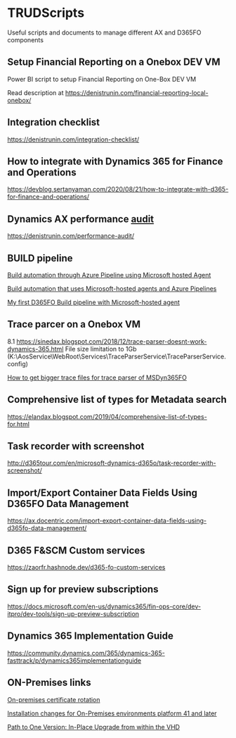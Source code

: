 # TRUDScripts
Useful scripts and documents to manage different AX and D365FO components
## Setup Financial Reporting on a Onebox DEV VM
Power BI script to setup Financial Reporting on One-Box DEV VM

Read description at https://denistrunin.com/financial-reporting-local-onebox/

## Integration checklist

https://denistrunin.com/integration-checklist/

## How to integrate with Dynamics 365 for Finance and Operations

https://devblog.sertanyaman.com/2020/08/21/how-to-integrate-with-d365-for-finance-and-operations/

## Dynamics AX performance [audit](https://github.com/TrudAX/TRUDScripts/blob/master/Performance/AX%20Technical%20Audit.md)

https://denistrunin.com/performance-audit/

## BUILD pipeline 

[Build automation through Azure Pipeline using Microsoft hosted Agent](https://community.dynamics.com/ax/b/axinthefield/posts/build-automation-through-azure-pipeline-using-microsoft-hosted-agent)

[Build automation that uses Microsoft-hosted agents and Azure Pipelines](https://docs.microsoft.com/en-us/dynamics365/fin-ops-core/dev-itpro/dev-tools/hosted-build-automation)

[My first D365FO Build pipeline with Microsoft-hosted agent](http://alexvoy.blogspot.com/2021/06/my-first-d365fo-build-pipeline-with.html)


## Trace parcer on a Onebox VM

8.1
https://sinedax.blogspot.com/2018/12/trace-parser-doesnt-work-dynamics-365.html
File size limitation to 1Gb (K:\AosService\WebRoot\Services\TraceParserService\TraceParserService.config)

[How to get bigger trace files for trace parser of MSDyn365FO](https://msdyn365fo.wordpress.com/2020/07/22/how-to-get-bigger-trace-files-for-trace-parser-of-msdyn365fo/)

## Comprehensive list of types for Metadata search 
https://elandax.blogspot.com/2019/04/comprehensive-list-of-types-for.html

## Task recorder with screenshot 

http://d365tour.com/en/microsoft-dynamics-d365o/task-recorder-with-screenshot/

## Import/Export Container Data Fields Using D365FO Data Management

https://ax.docentric.com/import-export-container-data-fields-using-d365fo-data-management/

## D365 F&SCM Custom services

https://zaorfr.hashnode.dev/d365-fo-custom-services

## Sign up for preview subscriptions

https://docs.microsoft.com/en-us/dynamics365/fin-ops-core/dev-itpro/dev-tools/sign-up-preview-subscription

## Dynamics 365 Implementation Guide                 

https://community.dynamics.com/365/dynamics-365-fasttrack/p/dynamics365implementationguide

## ON-Premises links

[On-premises certificate rotation](https://community.dynamics.com/ax/b/axinthefield/posts/on-premises-certificate-rotation)

[Installation changes for On-Premises environments platform 41 and later](https://community.dynamics.com/ax/b/axinthefield/posts/installation-changes-for-on-premises-environments-platform-41-and-later)

[Path to One Version: In-Place Upgrade from within the VHD](https://community.dynamics.com/ax/b/axinthefield/posts/path-to-one-version-in-place-upgrade)

